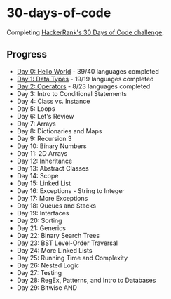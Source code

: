 # 30-days-of-code

Completing [HackerRank's 30 Days of Code challenge](https://www.hackerrank.com/domains/tutorials/30-days-of-code).

## Progress

- [Day 0: Hello World](./Days/00_HelloWorld.md) - 39/40 languages completed
- [Day 1: Data Types](./Days/01_DataTypes.md) - 19/19 languages completed
- [Day 2: Operators](./Days/02_Operators.md) - 8/23 languages completed
- Day 3: Intro to Conditional Statements
- Day 4: Class vs. Instance
- Day 5: Loops
- Day 6: Let's Review
- Day 7: Arrays
- Day 8: Dictionaries and Maps
- Day 9: Recursion 3
- Day 10: Binary Numbers
- Day 11: 2D Arrays
- Day 12: Inheritance
- Day 13: Abstract Classes
- Day 14: Scope
- Day 15: Linked List
- Day 16: Exceptions - String to Integer
- Day 17: More Exceptions
- Day 18: Queues and Stacks
- Day 19: Interfaces
- Day 20: Sorting
- Day 21: Generics
- Day 22: Binary Search Trees
- Day 23: BST Level-Order Traversal
- Day 24: More Linked Lists
- Day 25: Running Time and Complexity
- Day 26: Nested Logic
- Day 27: Testing
- Day 28: RegEx, Patterns, and Intro to Databases
- Day 29: Bitwise AND
